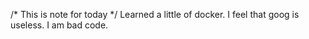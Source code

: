 /* This is note for today */
Learned a little of docker.
I feel that goog is useless. 
I am bad code.
